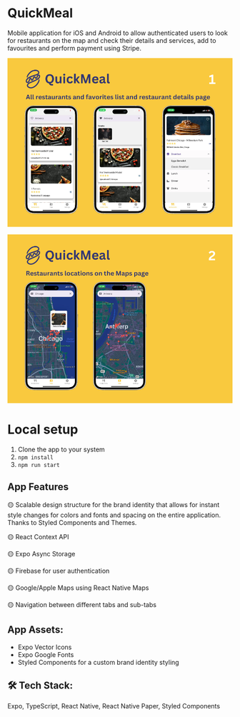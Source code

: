 # QuickMeal

Mobile application for iOS and Android to allow authenticated users to look for restaurants on the map and check their details and services, add to favourites and perform payment using Stripe.

![](./screenshots/2.png)

![](./screenshots/3.png)

# Local setup

1. Clone the app to your system
2. `npm install`
3. `npm run start`

## App Features

🟡 Scalable design structure for the brand identity that allows for instant style changes for colors and fonts and spacing on the entire application. Thanks to Styled Components and Themes.

🟡 React Context API

🟡 Expo Async Storage

🟡 Firebase for user authentication

🟡 Google/Apple Maps using React Native Maps

🟡 Navigation between different tabs and sub-tabs

## App Assets:

- Expo Vector Icons
- Expo Google Fonts
- Styled Components for a custom brand identity styling

## 🛠️ Tech Stack:

Expo, TypeScript, React Native, React Native Paper, Styled Components
